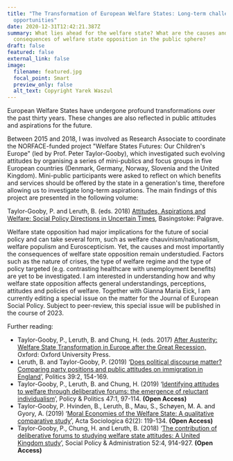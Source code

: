 ```yaml
---
title: "The Transformation of European Welfare States: Long-term challenges and
  opportunities"
date: 2020-12-31T12:42:21.387Z
summary: What lies ahead for the welfare state? What are the causes and
  consequences of welfare state opposition in the public sphere?
draft: false
featured: false
external_link: false
image:
  filename: featured.jpg
  focal_point: Smart
  preview_only: false
  alt_text: Copyright Yarek Waszul
---
```

European Welfare States have undergone profound transformations over the past thirty years. These changes are also reflected in public attitudes and aspirations for the future. 

Between 2015 and 2018, I was involved as Research Associate to coordinate the NORFACE-funded project "Welfare States Futures: Our Children's Europe" (led by Prof. Peter Taylor-Gooby), which investigated such evolving attitudes by organising a series of mini-publics and focus groups in five European countries (Denmark, Germany, Norway, Slovenia and the United Kingdom). Mini-public participants were asked to reflect on which benefits and services should be offered by the state in a generation's time, therefore allowing us to investigate long-term aspirations. The main findings of this project are presented in the following volume:

Taylor-Gooby, P. and Leruth, B. (eds. 2018) [Attitudes, Aspirations and Welfare: Social Policy Directions in Uncertain Times](https://www.palgrave.com/gp/book/9783319757827), Basingstoke: Palgrave.

Welfare state opposition had major implications for the future of social policy and can take several form, such as welfare chauvinism/nationalism, welfare populism and Euroscepticism. Yet, the causes and most importantly the consequences of welfare state opposition remain understudied. Factors such as the nature of crises, the type of welfare regime and the type of policy targeted (e.g. contrasting healthcare with unemployment benefits) are yet to be investigated. I am interested in understanding how and why welfare state opposition affects general understandings, perceptions, attitudes and policies of welfare. Together with Gianna Maria Eick, I am currently editing a special issue on the matter for the Journal of European Social Policy. Subject to peer-review, this special issue will be published in the course of 2023.

Further reading:

* Taylor-Gooby, P., Leruth, B. and Chung, H. (eds. 2017) [After Austerity: Welfare State Transformation in Europe after the Great Recession,](https://global.oup.com/academic/product/after-austerity-9780198790266?cc=nl&lang=en&) Oxford: Oxford University Press.
* Leruth, B. and Taylor-Gooby, P. (2019) ‘[Does political discourse matter? Comparing party positions and public attitudes on immigration in England](https://doi.org/10.1177%2F0263395718755566)’, Politics 39:2, 154-169. 
* Taylor-Gooby, P., Leruth, B. and Chung, H. (2019) ‘[Identifying attitudes to welfare through deliberative forums: the emergence of reluctant individualism](https://www.ingentaconnect.com/contentone/tpp/pap/2019/00000047/00000001/art00006)’, Policy & Politics 47:1, 97-114. **(Open Access)**
* Taylor-Gooby, P. Hvinden, B., Leruth, B., Mau, S., Schøyen, M. A. and Gyory, A.  (2019) ‘[Moral Economies of the Welfare State: A qualitative comparative study](https://doi.org/10.1177%2F0001699318774835)’, Acta Sociologica 62(2): 119-134. **(Open Access)**
* Taylor-Gooby, P., Chung, H. and Leruth, B. (2018) ‘[The contribution of deliberative forums to studying welfare state attitudes: A United Kingdom study](https://doi.org/10.1111/spol.12405)’, Social Policy & Administration 52:4, 914-927. **(Open Access)**